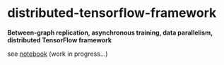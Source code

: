 # distributed-tensorflow-framework
**Between-graph replication, asynchronous training, data parallelism, distributed TensorFlow framework**

see [notebook](https://github.com/bujingyi/distributed-tensorflow-framework/blob/master/distributed_tensorflow_framework.ipynb)
(work in progress...)
